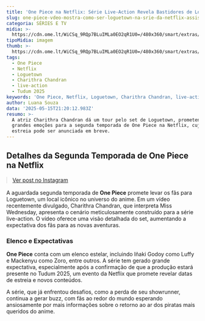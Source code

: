 ```yaml
---
title: 'One Piece na Netflix: Série Live-Action Revela Bastidores de Loguetown'
slug: one-piece-vdeo-mostra-como-ser-loguetown-na-srie-da-netflix-assista
categoria: SÉRIES E TV
midia: >-
  https://cdn.ome.lt/WiCSq_9RQp7BLuIMLa0EO2qR1U0=/480x360/smart/extras/conteudos/one-piece-netflix.jpg
tipoMidia: imagem
thumb: >-
  https://cdn.ome.lt/WiCSq_9RQp7BLuIMLa0EO2qR1U0=/480x360/smart/extras/conteudos/one-piece-netflix.jpg
tags:
  - One Piece
  - Netflix
  - Loguetown
  - Charithra Chandran
  - live-action
  - Tudum 2025
keywords: 'One Piece, Netflix, Loguetown, Charithra Chandran, live-action, Tudum 2025'
author: Luana Souza
data: '2025-05-15T21:20:12.983Z'
resumo: >-
  A atriz Charithra Chandran dá um tour pelo set de Loguetown, prometendo
  grandes emoções para a segunda temporada de One Piece na Netflix, cuja data de
  estreia pode ser anunciada em breve.
---
```


## Detalhes da Segunda Temporada de One Piece na Netflix

<blockquote class="instagram-media" data-instgrm-permalink="https://www.instagram.com/reel/DJra8y2p0D0/" data-instgrm-version="14" style="width:100%; max-width:540px; margin:1rem auto;"><a href="https://www.instagram.com/reel/DJra8y2p0D0/">Ver post no Instagram</a></blockquote>

A aguardada segunda temporada de **One Piece** promete levar os fãs para Loguetown, um local icônico no universo do anime. Em um vídeo recentemente divulgado, Charithra Chandran, que interpreta Miss Wednesday, apresenta o cenário meticulosamente construído para a série live-action. O vídeo oferece uma visão detalhada do set, aumentando a expectativa dos fãs para as novas aventuras.

### Elenco e Expectativas

**One Piece** conta com um elenco estelar, incluindo Iñaki Godoy como Luffy e Mackenyu como Zoro, entre outros. A série tem gerado grande expectativa, especialmente após a confirmação de que a produção estará presente no Tudum 2025, um evento da Netflix que promete revelar datas de estreia e novos conteúdos.

A série, que já enfrentou desafios, como a perda de seu showrunner, continua a gerar buzz, com fãs ao redor do mundo esperando ansiosamente por mais informações sobre o retorno ao ar dos piratas mais queridos do anime.
